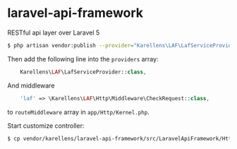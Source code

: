 # laravel-api-framework
RESTful api layer over Laravel 5

```bash
$ php artisan vendor:publish --provider="Karellens\LAF\LafServiceProvider"
```

Then add the following line into the `providers` array:
```php
    Karellens\LAF\LafServiceProvider::class,
```

And middleware
```php
    'laf' => \Karellens\LAF\Http\Middleware\CheckRequest::class,
```
to `routeMiddleware` array in `app/Http/Kernel.php`.

Start customize controller:
```bash
$ cp vendor/karellens/laravel-api-framework/src/LaravelApiFramework/Http/Controllers/ApiController.php app/Http/Controllers/UsersController.php 

```